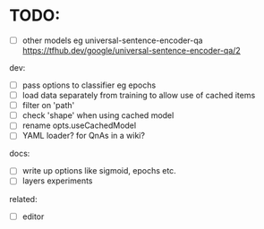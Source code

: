 # TODO:

- [ ] other models eg  universal-sentence-encoder-qa
https://tfhub.dev/google/universal-sentence-encoder-qa/2



dev:
- [ ] pass options to classifier eg epochs
- [ ] load data separately from training to allow use of cached items
- [ ] filter on 'path'
- [ ] check 'shape' when using cached model
- [ ] rename opts.useCachedModel
- [ ] YAML loader? for QnAs in a wiki?

docs:
- [ ] write up options like sigmoid, epochs etc.
- [ ] layers experiments

related:
- [ ] editor

